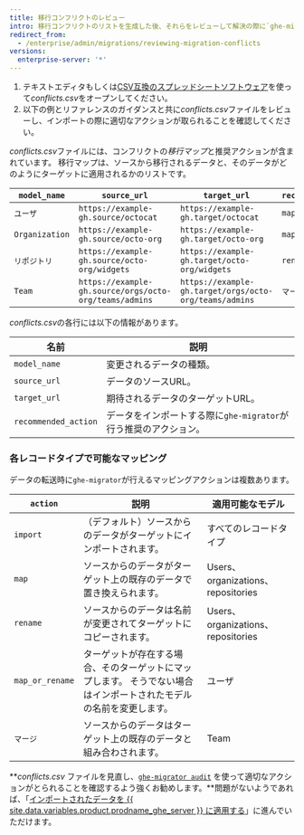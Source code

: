 ```yaml
---
title: 移行コンフリクトのレビュー
intro: 移行コンフリクトのリストを生成した後、それらをレビューして解決の際に`ghe-migrator`が行うデフォルトのアクションで良いことを確認します。
redirect_from:
  - /enterprise/admin/migrations/reviewing-migration-conflicts
versions:
  enterprise-server: '*'
---
```


1. テキストエディタもしくは[CSV互換のスプレッドシートソフトウェア](https://en.wikipedia.org/wiki/Comma-separated_values#Application_support)を使って*conflicts.csv*をオープンしてください。
2. 以下の例とリファレンスのガイダンスと共に*conflicts.csv*ファイルをレビューし、インポートの際に適切なアクションが取られることを確認してください。

*conflicts.csv*ファイルには、コンフリクトの*移行マップ*と推奨アクションが含まれています。 移行マップは、ソースから移行されるデータと、そのデータがどのようにターゲットに適用されるかのリストです。

| `model_name`   | `source_url`                                           | `target_url`                                           | `recommended_action` |
| -------------- | ------------------------------------------------------ | ------------------------------------------------------ | -------------------- |
| `ユーザ`          | `https://example-gh.source/octocat`                    | `https://example-gh.target/octocat`                    | `map`                |
| `Organization` | `https://example-gh.source/octo-org`                   | `https://example-gh.target/octo-org`                   | `map`                |
| `リポジトリ`        | `https://example-gh.source/octo-org/widgets`           | `https://example-gh.target/octo-org/widgets`           | `rename`             |
| `Team`         | `https://example-gh.source/orgs/octo-org/teams/admins` | `https://example-gh.target/orgs/octo-org/teams/admins` | `マージ`                |

*conflicts.csv*の各行には以下の情報があります。

| 名前                   | 説明                                      |
| -------------------- | --------------------------------------- |
| `model_name`         | 変更されるデータの種類。                            |
| `source_url`         | データのソースURL。                             |
| `target_url`         | 期待されるデータのターゲットURL。                      |
| `recommended_action` | データをインポートする際に`ghe-migrator`が行う推奨のアクション。 |

### 各レコードタイプで可能なマッピング

データの転送時に`ghe-migrator`が行えるマッピングアクションは複数あります。

| `action`        | 説明                                                         | 適用可能なモデル                         |
| --------------- | ---------------------------------------------------------- | -------------------------------- |
| `import`        | （デフォルト）ソースからのデータがターゲットにインポートされます。                          | すべてのレコードタイプ                      |
| `map`           | ソースからのデータがターゲット上の既存のデータで置き換えられます。                          | Users、organizations、repositories |
| `rename`        | ソースからのデータは名前が変更されてターゲットにコピーされます。                           | Users、organizations、repositories |
| `map_or_rename` | ターゲットが存在する場合、そのターゲットにマップします。 そうでない場合はインポートされたモデルの名前を変更します。 | ユーザ                              |
| `マージ`           | ソースからのデータはターゲット上の既存のデータと組み合わされます。                          | Team                             |

***conflicts.csv* ファイルを見直し、[`ghe-migrator audit`](/enterprise/admin/guides/migrations/reviewing-migration-data) を使って適切なアクションがとられることを確認するよう強くお勧めします。**問題がないようであれば、「[インポートされたデータを {{ site.data.variables.product.prodname_ghe_server }} に適用する](/enterprise/admin/guides/migrations/applying-the-imported-data-on-github-enterprise-server)」に進んでいただけます。

